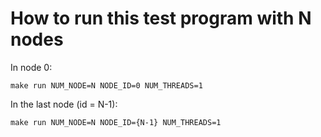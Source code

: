 # How to run this test program with N nodes
In node 0:

`make run NUM_NODE=N NODE_ID=0 NUM_THREADS=1`

In the last node (id = N-1):

`make run NUM_NODE=N NODE_ID={N-1} NUM_THREADS=1`
